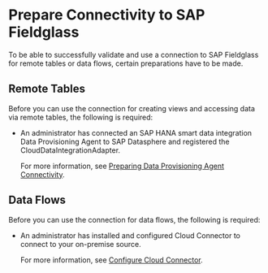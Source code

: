<!-- loio03ca23660b5d4b69960f264f5c31990e -->

# Prepare Connectivity to SAP Fieldglass

To be able to successfully validate and use a connection to SAP Fieldglass for remote tables or data flows, certain preparations have to be made.



<a name="loio03ca23660b5d4b69960f264f5c31990e__prereq_rt_FG"/>

## Remote Tables

Before you can use the connection for creating views and accessing data via remote tables, the following is required:

-   An administrator has connected an SAP HANA smart data integration Data Provisioning Agent to SAP Datasphere and registered the CloudDataIntegrationAdapter.

    For more information, see [Preparing Data Provisioning Agent Connectivity](preparing-data-provisioning-agent-connectivity-f1a39d1.md).




<a name="loio03ca23660b5d4b69960f264f5c31990e__prereq_df_FG"/>

## Data Flows

Before you can use the connection for data flows, the following is required:

-   An administrator has installed and configured Cloud Connector to connect to your on-premise source.

    For more information, see [Configure Cloud Connector](configure-cloud-connector-f289920.md).


